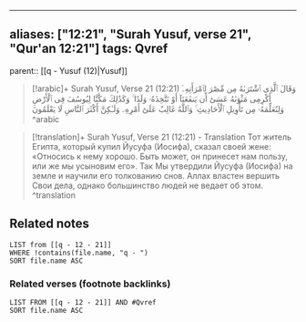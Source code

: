 
---
aliases: ["12:21", "Surah Yusuf, verse 21", "Qur'an 12:21"]
tags: Qvref
---

parent:: [[q - Yusuf (12)|Yusuf]]

> [!arabic]+ Surah Yusuf, Verse 21 (12:21)
> <span class="quran-arabic">وَقَالَ ٱلَّذِى ٱشْتَرَىٰهُ مِن مِّصْرَ لِٱمْرَأَتِهِۦٓ أَكْرِمِى مَثْوَىٰهُ عَسَىٰٓ أَن يَنفَعَنَآ أَوْ نَتَّخِذَهُۥ وَلَدًا ۚ وَكَذَٰلِكَ مَكَّنَّا لِيُوسُفَ فِى ٱلْأَرْضِ وَلِنُعَلِّمَهُۥ مِن تَأْوِيلِ ٱلْأَحَادِيثِ ۚ وَٱللَّهُ غَالِبٌ عَلَىٰٓ أَمْرِهِۦ وَلَـٰكِنَّ أَكْثَرَ ٱلنَّاسِ لَا يَعْلَمُونَ</span>
^arabic

> [!translation]+ Surah Yusuf, Verse 21 (12:21) - Translation
> Тот житель Египта, который купил Йусуфа (Иосифа), сказал своей жене: «Относись к нему хорошо. Быть может, он принесет нам пользу, или же мы усыновим его». Так Мы утвердили Йусуфа (Иосифа) на земле и научили его толкованию снов. Аллах властен вершить Свои дела, однако большинство людей не ведает об этом.
^translation



## Related notes
```dataview
LIST from [[q - 12 - 21]]
WHERE !contains(file.name, "q - ")
SORT file.name ASC
```

### Related verses (footnote backlinks)
```dataview
LIST FROM [[q - 12 - 21]] AND #Qvref
SORT file.name ASC
```

